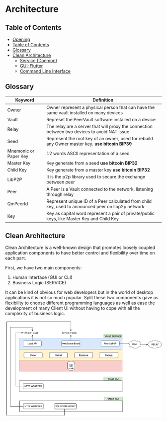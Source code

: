 # Architecture
[Architecture]: #architecture

## Table of Contents
[Table of Contents]: #table-of-contents

  - [Opening](#architecture)
  - [Table of Contents]
  - [Glossary]
  - [Clean Architecture]
    - [Service (Daemon)](/architecture/components/service-daemon.md)
    - [GUI-Flutter](/architecture/components/gui.md)
    - [Command Line Interface](/architecture/components/cli.md)

## Glossary
[Glossary]: #glossary

| Keyword      | Definition |
| ----------- | ----------- |
| Owner      | Owner represent a physical person that can have the same vault installed on many devices      |
| Vault   | Represet the PeerVault software installed on a device        |
| Relay | The relay are a server that will proxy the connection between two devices to avoid NAT issue |
| Seed | Represent the root key of an owner, used for rebuild any Owner master key. **use bitcoin BIP39** |
| Mnemonic or Paper Key| 12 words ASCII representation of a seed |
| Master Key | Key generate from a seed **use bitcoin BIP32** |
| Child Key | Key generate from a master key **use bitcoin BIP32** |
| LibP2P | It is the p2p library used to secure the exchange between peer |
| Peer | A Peer is a Vault connected to the network, listening through relay |
| QmPeerId | Represent unique ID of a Peer calculated from child key, used to announced peer on libp2p network |
| Key | Key as capital word represent a pair of private/public keys, like Master Key and Child Key |

## Clean Architecture
[Clean Architecture]: #clean-architecture

Clean Architecture is a well-known design that promotes loosely coupled application components to have better 
control and flexibility over time on each part.

First, we have two main components:

1. Human Interface (GUI or CLI)
2. Business Logic (SERVICE)

It can be kind of obvious for web developers but in the world of desktop applications it is not so much popular.
Split these two components gave us flexibility to choose different programming languages as well as ease the development 
of many Client UI without having to cope with all the complexity of business logic.

![PeerVault Daemon Architecture](/images/peervault-soft-archi.png)
